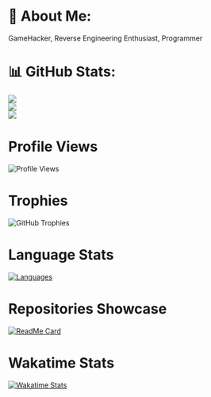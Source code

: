 # 💫 About Me:
GameHacker, Reverse Engineering Enthusiast, Programmer

# 📊 GitHub Stats:
![](https://github-readme-stats.vercel.app/api?username=ErickCHIN000&theme=gruvbox&hide_border=false&include_all_commits=false&count_private=false)<br/>
![](https://github-readme-streak-stats.herokuapp.com/?user=ErickCHIN000&theme=gruvbox&hide_border=false)<br/>
![](https://github-readme-stats.vercel.app/api/top-langs/?username=ErickCHIN000&theme=gruvbox&hide_border=false&include_all_commits=false&count_private=false&layout=compact)

# Profile Views
![Profile Views](https://komarev.com/ghpvc/?username=ErickCHIN000&color=blue)

# Trophies
![GitHub Trophies](https://github-profile-trophy.vercel.app/?username=ErickCHIN000&theme=gruvbox&no-frame=false&no-bg=false&margin-w=4)

# Language Stats
[![Languages](https://github-readme-stats.vercel.app/api/top-langs/?username=ErickCHIN000&langs_count=10&theme=gruvbox)](https://github.com/ErickCHIN000)

# Repositories Showcase
[![ReadMe Card](https://github-readme-stats.vercel.app/api/pin/?username=ErickCHIN000&repo=your-repo-name&theme=gruvbox)](https://github.com/ErickCHIN000/your-repo-name)

# Wakatime Stats
[![Wakatime Stats](https://github-readme-stats.vercel.app/api/wakatime?username=your-wakatime-username&theme=gruvbox)](https://wakatime.com/@your-wakatime-username)

<!--
**ErickCHIN000/ErickCHIN000** is a ✨ _special_ ✨ repository because its `README.md` (this file) appears on your GitHub profile.

Here are some ideas to get you started:

- 🔭 I’m currently working on ...
- 🌱 I’m currently learning ...
- 👯 I’m looking to collaborate on ...
- 🤔 I’m looking for help with ...
- 💬 Ask me about ...
- 📫 How to reach me: ...
- 😄 Pronouns: ...
- ⚡ Fun fact: ...
-->
